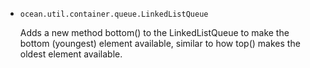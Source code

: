 * `ocean.util.container.queue.LinkedListQueue`

  Adds a new method bottom() to the LinkedListQueue to make the bottom
  (youngest) element available, similar to how top() makes the oldest element
  available.

